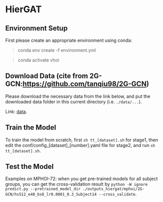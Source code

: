 # HierGAT

## Environment Setup
First please create an appropriate environment using conda: 

> conda env create -f environment.yml

> conda activate vhoi

## Download Data (cite from 2G-GCN:https://github.com/tanqiu98/2G-GCN)
Please download the necessary data from the link below, and put the 
downloaded data folder in this current directory (i.e. `./data/...`).

Link: [data](https://drive.google.com/drive/folders/1yfwItIoQrAnbnk5GTjbbfN8Ls8Ybl_hr?usp=sharing).

## Train the Model
To train the model from scratch, first `sh tt_[dataset].sh` for stage1, then 
edit the conf/config_[dataset]_[number].yaml file for stage2, and run `sh tt_[dataset].sh`.

## Test the Model
Examples on MPHOI-72: when you get pre-trained models for all subject groups, you can get the cross-validation result by `python -W ignore predict.py --pretrained_model_dir ./outputs_hiergat/mphoi/2G-GCN/hs512_e40_bs8_lr0.0001_0.3_Subject14 --cross_validate`.

